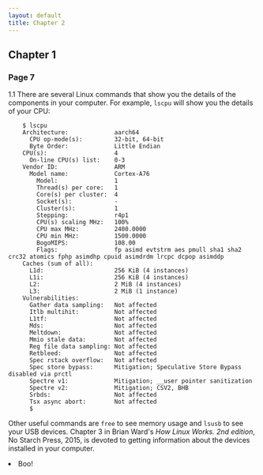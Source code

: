 ```yaml
---
layout: default
title: Chapter 2
---
```


## Chapter 1

### Page 7
1.1 There are several Linux commands that show you the details of the components in your computer. For example, `lscpu` will show you the details of your CPU:
```
    $ lscpu
    Architecture:             aarch64
      CPU op-mode(s):         32-bit, 64-bit
      Byte Order:             Little Endian
    CPU(s):                   4
      On-line CPU(s) list:    0-3
    Vendor ID:                ARM
      Model name:             Cortex-A76
        Model:                1
        Thread(s) per core:   1
        Core(s) per cluster:  4
        Socket(s):            -
        Cluster(s):           1
        Stepping:             r4p1
        CPU(s) scaling MHz:   100%
        CPU max MHz:          2400.0000
        CPU min MHz:          1500.0000
        BogoMIPS:             108.00
        Flags:                fp asimd evtstrm aes pmull sha1 sha2 crc32 atomics fphp asimdhp cpuid asimdrdm lrcpc dcpop asimddp
    Caches (sum of all):      
      L1d:                    256 KiB (4 instances)
      L1i:                    256 KiB (4 instances)
      L2:                     2 MiB (4 instances)
      L3:                     2 MiB (1 instance)
    Vulnerabilities:          
      Gather data sampling:   Not affected
      Itlb multihit:          Not affected
      L1tf:                   Not affected
      Mds:                    Not affected
      Meltdown:               Not affected
      Mmio stale data:        Not affected
      Reg file data sampling: Not affected
      Retbleed:               Not affected
      Spec rstack overflow:   Not affected
      Spec store bypass:      Mitigation; Speculative Store Bypass disabled via prctl
      Spectre v1:             Mitigation; __user pointer sanitization
      Spectre v2:             Mitigation; CSV2, BHB
      Srbds:                  Not affected
      Tsx async abort:        Not affected
      $
```
Other useful commands are `free` to see memory usage and `lsusb` to see your USB devices.
Chapter 3 in Brian Ward's *How Linux Works. 2nd edition*, No Starch Press, 2015, is devoted to getting information about the devices installed in your computer.
</li>
<li>Boo!
</li>
</ol>